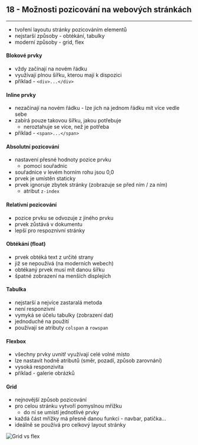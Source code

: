 ## 18 - Možnosti pozicování na webových stránkách
----

- tvoření layoutu stránky pozicováním elementů
- nejstarší způsoby - obtékání, tabulky
- moderní způsoby - grid, flex

#### Blokové prvky

- vždy začínají na novém řádku
- využívají plnou šířku, kterou mají k dispozici
- příklad - `<div>...</div>`

#### Inline prvky

- nezačínají na novém řádku - lze jich na jednom řádku mít více vedle sebe
- zabírá pouze takovou šířku, jakou potřebuje
  - neroztahuje se více, než je potřeba
- příklad - `<span>...</span>`

#### Absolutní pozicování

- nastavení přesné hodnoty pozice prvku
  - pomocí souřadnic
- souřadnice v levém horním rohu jsou 0,0
- prvek je umístěn staticky
- prvek ignoruje zbytek stránky (zobrazuje se před ním / za ním)
  - atribut `z-index`

#### Relativní pozicování

- pozice prvku se odvozuje z jiného prvku
- prvek zůstává v dokumentu
- lepší pro respoznivní stránky

#### Obtékání (float)

- prvek obtéká text z určité strany
- již se nepoužívá (na moderních webech)
- obtékaný prvek musí mít danou šířku
- špatné zobrazení na menších displejích

#### Tabulka

- nejstarší a nejvíce zastaralá metoda
- není responzivní
- vymyká se účelu tabulky (zobrazení dat)
- jednoduché na použití
- používají se atributy `colspan` a `rowspan`

#### Flexbox

- všechny prvky uvnitř využívají celé volné místo
- lze nastavit hodně atributů (směr, pozadí, způsob zarovnání)
- vysoká responzivita
- příklad - galerie obrázků

#### Grid

- nejnovější způsob pozicování
- pro celou stránku vytvoří pomyslnou mřížku
  - do ní se umístí jednotlivé prvky
- každá část mřížky má přesně danou funkci - navbar, patička...
- ideálně se používá pro celkový layout stránky

![Grid vs flex](https://ctrlv.cz/shots/2021/05/20/z52U.png)
